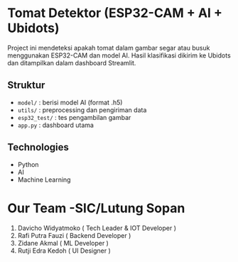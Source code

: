 # Tomat Detektor (ESP32-CAM + AI + Ubidots)

Project ini mendeteksi apakah tomat dalam gambar segar atau busuk menggunakan ESP32-CAM dan model AI. Hasil klasifikasi dikirim ke Ubidots dan ditampilkan dalam dashboard Streamlit.

## Struktur

- `model/` : berisi model AI (format .h5)
- `utils/` : preprocessing dan pengiriman data
- `esp32_test/` : tes pengambilan gambar
- `app.py` : dashboard utama

## Technologies

- Python
- AI
- Machine Learning

# Our Team -SIC/Lutung Sopan

1. Davicho Widyatmoko ( Tech Leader & IOT Developer )
2. Rafi Putra Fauzi ( Backend Developer )
3. Zidane Akmal ( ML Developer )
4. Rutji Edra Kedoh ( UI Designer )
